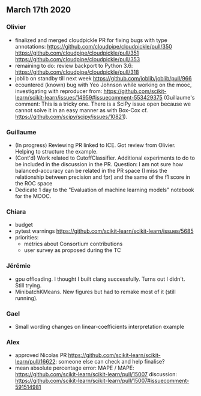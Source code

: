 ## March 17th 2020

### Olivier

- finalized and merged cloudpickle PR for fixing bugs with type annotations:
    https://github.com/cloudpipe/cloudpickle/pull/350
    https://github.com/cloudpipe/cloudpickle/pull/351
    https://github.com/cloudpipe/cloudpickle/pull/353
- remaining to do: review backport to Python 3.6:
    https://github.com/cloudpipe/cloudpickle/pull/318
- joblib on standby till next week
    https://github.com/joblib/joblib/pull/966
- ecountered (known) bug with Yeo Johnson while working on the mooc, investigating with reproducer from:
    https://github.com/scikit-learn/scikit-learn/issues/14959#issuecomment-553429375
    (Guillaume's comment: This is a tricky one. There is a SciPy issue open because we cannot solve
    it in an easy manner as with Box-Cox cf. https://github.com/scipy/scipy/issues/10821).

### Guillaume

- (In progress) Reviewing PR linked to ICE. Got review from Olivier. Helping to structure the example.
- (Cont'd) Work related to CutoffClassifier. Additional experiments to do to be included in the discussion in the PR.
  Question: I am not sure how balanced-accuracy can be related in the PR space
   (I miss the relationship between precision and fpr) and the same of the f1 score in the ROC space
- Dedicate 1 day to the "Evaluation of machine learning models" notebook for the MOOC.

### Chiara
- budget
- pytest warnings https://github.com/scikit-learn/scikit-learn/issues/5685
- priorities:
     - metrics about Consortium contributions
     - user survey as proposed during the TC

### Jérémie
- gpu offloading. I thought I built clang successfully. Turns out I didn't. Still trying.
- MinibatchKMeans. New figures but had to remake most of it (still running).

### Gael
- Small wording changes on linear-coefficients interpretation example

### Alex
- approved Nicolas PR https://github.com/scikit-learn/scikit-learn/pull/16622: someone else can check and help finalise? 
- mean absolute percentage error: MAPE / MAPE: https://github.com/scikit-learn/scikit-learn/pull/15007
discussion: https://github.com/scikit-learn/scikit-learn/pull/15007#issuecomment-591514981

